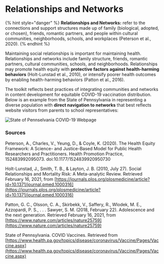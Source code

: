 # Relationships and Networks

{% hint style="danger" %}
**Relationships and Networks:** refer to the connections and support structures made up of family \(biological, adopted, or chosen\), friends, romantic partners, and people within cultural communities, neighborhoods, schools, and workplaces \(Peterson et al., 2020\).
{% endhint %}

Maintaining social relationships is important for maintaining health. Relationships and networks include family structure, friends, romantic partners, cultural communities, schools, and neighborhoods. Relationships may promote health equity with **protective factors** **against health-harming behaviors** \(Holt-Lunstad et al., 2010\), or intensify poorer health outcomes by enabling health-harming behaviors \(Patton et al., 2016\). 

The toolkit reflects best practices of integrating communities and networks in content development for equitable COVID-19 vaccination distribution. Below is an example from the State of Pennsylvania in representing a diverse population with **direct navigation to networks** that best reflects website visitors from parents to school representatives: 

![State of Pennselvania COVID-19 Webpage](https://lh4.googleusercontent.com/4jlnm9tndFEpPLNv_SCBPIlpZkB26LZMLr9Z3N2-zdW9BM6g9sVVGwmn5tuqEhahgjEmzKkOnEX83V6REtqGT2xfhuaUwMx9OwASAeRwQT1JCsbBBYpRCc8TTZJzvOhO0etIfmmH)

### **Sources**

Peterson, A., Charles, V., Yeung, D., & Coyle, K. \(2020\). The Health Equity Framework: A Science- and Justice-Based Model for Public Health Researchers and Practitioners. Health Promotion Practice, 152483992095073. doi:10.1177/1524839920950730

Holt-Lunstad, J., Smith, T. B., & Layton, J. B. \(2010, July 27\). Social Relationships and Mortality Risk: A Meta-analytic Review. Retrieved February 16, 2021, from [https://journals.plos.org/plosmedicine/article?id=10.1371/journal.pmed.1000316](https://journals.plos.org/plosmedicine/article?id=10.1371/journal.pmed.1000316)

Patton, G. C., Olsson, C. A., Skirbekk, V., Saffery, R., Wlodek, M. E., Azzopardi, P. S., . . . Sawyer, S. M. \(2018, February 22\). Adolescence and the next generation. Retrieved February 16, 2021, from [https://www.nature.com/articles/nature25759](https://www.nature.com/articles/nature25759)

State of Pennsylvania. COVID Vaccines. Retrieved from [https://www.health.pa.gov/topics/disease/coronavirus/Vaccine/Pages/Vaccine.aspx](https://www.health.pa.gov/topics/disease/coronavirus/Vaccine/Pages/Vaccine.aspx)  


